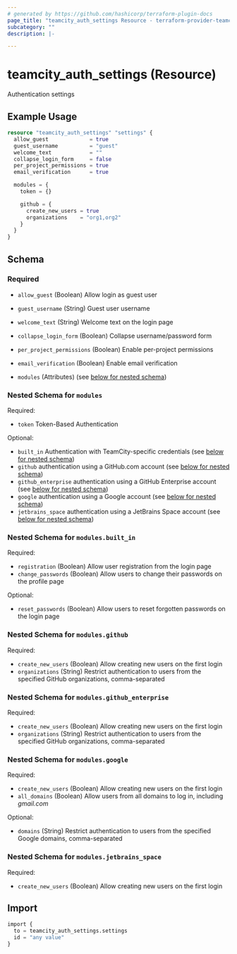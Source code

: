 ```yaml
---
# generated by https://github.com/hashicorp/terraform-plugin-docs
page_title: "teamcity_auth_settings Resource - terraform-provider-teamcity"
subcategory: ""
description: |-

---
```


# teamcity_auth_settings (Resource)

Authentication settings

## Example Usage

```terraform
resource "teamcity_auth_settings" "settings" {
  allow_guest             = true
  guest_username          = "guest"
  welcome_text            = ""
  collapse_login_form     = false
  per_project_permissions = true
  email_verification      = true

  modules = {
    token = {}

    github = {
      create_new_users = true
      organizations    = "org1,org2"
    }
  }
}
```

## Schema

### Required

- `allow_guest` (Boolean) Allow login as guest user
- `guest_username` (String) Guest user username
- `welcome_text` (String) Welcome text on the login page
- `collapse_login_form` (Boolean) Collapse username/password form
- `per_project_permissions` (Boolean) Enable per-project permissions
- `email_verification` (Boolean) Enable email verification


- `modules` (Attributes) (see [below for nested schema](#nestedatt--modules))

<a id="nestedatt--modules"></a>
### Nested Schema for `modules`

Required:

- `token` Token-Based Authentication

Optional:

- `built_in` Authentication with TeamCity-specific credentials (see [below for nested schema](#nestedatt--modules--built_in))
- `github` authentication using a GitHub.com account (see [below for nested schema](#nestedatt--modules--github))
- `github_enterprise` authentication using a GitHub Enterprise account (see [below for nested schema](#nestedatt--modules--github_enterprise))
- `google` authentication using a Google account (see [below for nested schema](#nestedatt--modules--google))
- `jetbrains_space` authentication using a JetBrains Space account (see [below for nested schema](#nestedatt--modules--jetbrains_space))

<a id="nestedatt--modules--built_in"></a>
### Nested Schema for `modules.built_in`

Required:

- `registration` (Boolean)  Allow user registration from the login page
- `change_passwords` (Boolean) Allow users to change their passwords on the profile page

Optional:

- `reset_passwords` (Boolean) Allow users to reset forgotten passwords on the login page


<a id="nestedatt--modules--github"></a>
### Nested Schema for `modules.github`

Required:

- `create_new_users` (Boolean) Allow creating new users on the first login
- `organizations` (String) Restrict authentication to users from the specified GitHub organizations, comma-separated


<a id="nestedatt--modules--github_enterprise"></a>
### Nested Schema for `modules.github_enterprise`

Required:

- `create_new_users` (Boolean) Allow creating new users on the first login
- `organizations` (String) Restrict authentication to users from the specified GitHub organizations, comma-separated

<a id="nestedatt--modules--google"></a>
### Nested Schema for `modules.google`

Required:

- `create_new_users` (Boolean)  Allow creating new users on the first login
- `all_domains` (Boolean) Allow users from all domains to log in, including *gmail.com*

Optional:

- `domains` (String) Restrict authentication to users from the specified Google domains, comma-separated

<a id="nestedatt--modules--jetbrains_space"></a>
### Nested Schema for `modules.jetbrains_space`

Required:

- `create_new_users` (Boolean)  Allow creating new users on the first login

## Import

```terraform
import {
  to = teamcity_auth_settings.settings
  id = "any value"
}
```
